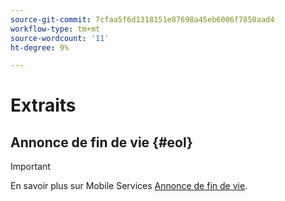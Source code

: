 ```yaml
---
source-git-commit: 7cfaa5f6d1318151e87698a45eb6006f7850aad4
workflow-type: tm+mt
source-wordcount: '11'
ht-degree: 9%

---
```

# Extraits

## Annonce de fin de vie {#eol}

>[!IMPORTANT]
>
>En savoir plus sur Mobile Services [Annonce de fin de vie](/help/using/eol.md).
